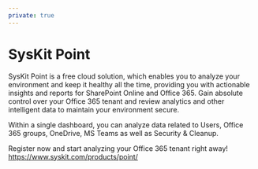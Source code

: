 ```yaml
---
private: true
---
```

# SysKit Point

SysKit Point is a free cloud solution, which enables you to analyze your environment and keep it healthy all the time, providing you with actionable insights and reports for SharePoint Online and Office 365. Gain absolute control over your Office 365 tenant and review analytics and other intelligent data to maintain your environment secure. 

Within a single dashboard, you can analyze data related to Users, Office 365 groups, OneDrive, MS Teams as well as Security & Cleanup.

Register now and start analyzing your Office 365 tenant right away! https://www.syskit.com/products/point/
